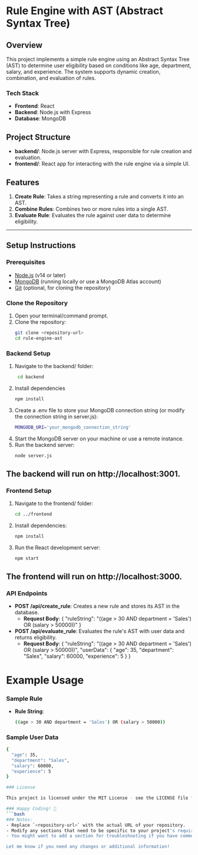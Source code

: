 # Rule Engine with AST (Abstract Syntax Tree)

## Overview
This project implements a simple rule engine using an Abstract Syntax Tree (AST) to determine user eligibility based on conditions like age, department, salary, and experience. The system supports dynamic creation, combination, and evaluation of rules.

### Tech Stack
- **Frontend**: React
- **Backend**: Node.js with Express
- **Database**: MongoDB

## Project Structure
- **backend/**: Node.js server with Express, responsible for rule creation and evaluation.
- **frontend/**: React app for interacting with the rule engine via a simple UI.

## Features
1. **Create Rule**: Takes a string representing a rule and converts it into an AST.
2. **Combine Rules**: Combines two or more rules into a single AST.
3. **Evaluate Rule**: Evaluates the rule against user data to determine eligibility.

---

## Setup Instructions

### Prerequisites
- [Node.js](https://nodejs.org/) (v14 or later)
- [MongoDB](https://www.mongodb.com/try/download/community) (running locally or use a MongoDB Atlas account)
- [Git](https://git-scm.com/downloads) (optional, for cloning the repository)

### Clone the Repository
1. Open your terminal/command prompt.
2. Clone the repository:
   ```bash
   git clone <repository-url>
   cd rule-engine-ast

### Backend Setup
1. Navigate to the backend/ folder:
   ```bash
    cd backend
2. Install dependencies
   ```bash 
   npm install
3. Create a .env file to store your MongoDB connection string (or modify the connection string in server.js):
   ```bash
   MONGODB_URI='your_mongodb_connection_string'
4. Start the MongoDB server on your machine or use a remote instance.
5. Run the backend server:
   ```bash
   node server.js

## The backend will run on http://localhost:3001. ##


### Frontend Setup
1. Navigate to the frontend/ folder:
   ```bash
   cd ../frontend
2. Install dependencies:
   ```bash
   npm install
3. Run the React development server:
   ```bash
   npm start

## The frontend will run on http://localhost:3000. ##

### API Endpoints
- **POST /api/create_rule**: Creates a new rule and stores its AST in the database.
     - **Request Body**: { "ruleString": "((age > 30 AND department = 'Sales') OR (salary > 50000))" }
- **POST /api/evaluate_rule**: Evaluates the rule's AST with user data and returns eligibility.
     - **Request Body**: { "ruleString": "((age > 30 AND department = 'Sales') OR (salary > 50000))", "userData": { "age": 35,       "department": "Sales", "salary": 60000, "experience": 5 } }


# Example Usage

### Sample Rule
- **Rule String**:
   ```bash
   ((age > 30 AND department = 'Sales') OR (salary > 50000))
### Sample User Data
```bash
{
  "age": 35,
  "department": "Sales",
  "salary": 60000,
  "experience": 5
}

### License

This project is licensed under the MIT License - see the LICENSE file for details.

### Happy Coding! 🚀
```bash 
### Notes:
- Replace `<repository-url>` with the actual URL of your repository.
- Modify any sections that need to be specific to your project's requirements.
- You might want to add a section for troubleshooting if you have common issues that developers may encounter. 

Let me know if you need any changes or additional information!






